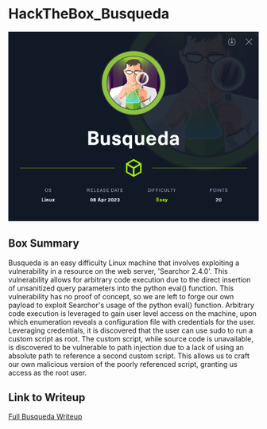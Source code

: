 # HackTheBox_Busqueda

![](BoxImage.png)

## Box Summary

Busqueda is an easy difficulty Linux machine that involves exploiting a vulnerability in a resource on the web server, 'Searchor 2.4.0'. This vulnerability allows for arbitrary code execution due to the direct insertion of unsanitized query parameters into the python eval() function. This vulnerability has no proof of concept, so we are left to forge our own payload to exploit Searchor's usage of the python eval() function. Arbitrary code execution is leveraged to gain user level access on the machine, upon which enumeration reveals a configuration file with credentials for the user. Leveraging credentials, it is discovered that the user can use sudo to run a custom script as root. The custom script, while source code is unavailable, is discovered to be vulnerable to path injection due to a lack of using an absolute path to reference a second custom script. This allows us to craft our own malicious version of the poorly referenced script, granting us access as the root user.

## Link to Writeup

[Full Busqueda Writeup](https://github.com/0xColonelPanic/HackTheBox_Busqueda/blob/main/Busqueda.md)
